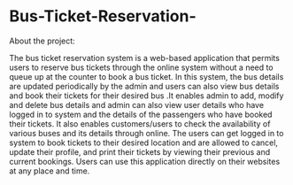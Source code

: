 # Bus-Ticket-Reservation-

About the project:

The bus ticket reservation system is a web-based application that permits users 
to reserve bus tickets through the online system without a need to queue up at the counter 
to book a bus ticket. 
In this system, the bus details are updated periodically by the admin and users can also 
view bus details and book their tickets for their desired bus .It enables admin to add, 
modify and delete bus details and admin can also view user details who have logged in to 
system and the details of the passengers who have booked their tickets. It also enables 
customers/users to check the availability of various buses and its details through online. 
The users can get logged in to system to book tickets to their desired location and are 
allowed to cancel, update their profile, and print their tickets by viewing their previous 
and current bookings. Users can use this application directly on their websites at any 
place and time.
